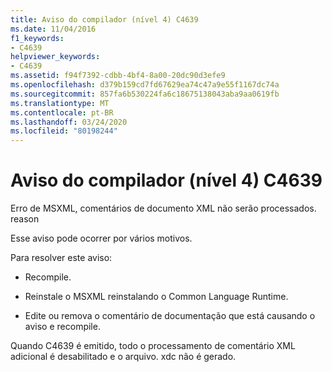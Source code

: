 ```yaml
---
title: Aviso do compilador (nível 4) C4639
ms.date: 11/04/2016
f1_keywords:
- C4639
helpviewer_keywords:
- C4639
ms.assetid: f94f7392-cdbb-4bf4-8a00-20dc90d3efe9
ms.openlocfilehash: d379b159cd7fd67629ea74c47a9e55f1167dc74a
ms.sourcegitcommit: 857fa6b530224fa6c18675138043aba9aa0619fb
ms.translationtype: MT
ms.contentlocale: pt-BR
ms.lasthandoff: 03/24/2020
ms.locfileid: "80198244"
---
```

# <a name="compiler-warning-level-4-c4639"></a>Aviso do compilador (nível 4) C4639

Erro de MSXML, comentários de documento XML não serão processados. reason

Esse aviso pode ocorrer por vários motivos.

Para resolver este aviso:

- Recompile.

- Reinstale o MSXML reinstalando o Common Language Runtime.

- Edite ou remova o comentário de documentação que está causando o aviso e recompile.

Quando C4639 é emitido, todo o processamento de comentário XML adicional é desabilitado e o arquivo. xdc não é gerado.
